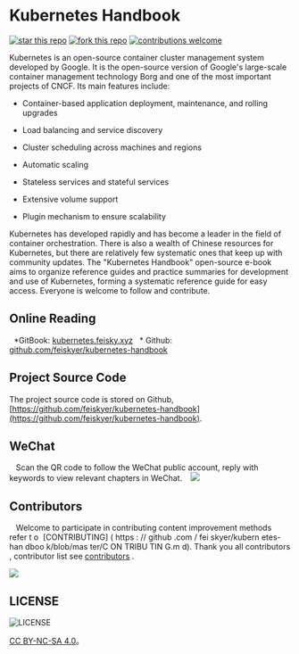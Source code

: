 # Kubernetes Handbook

[![star this repo](https://badgen.net/github/stars/feiskyer/kubernetes-handbook)](https://github.com/feiskyer/kubernetes-handbook) [![fork this repo](https://badgen.net/github/forks/feiskyer/kubernetes-handbook)](https://github.com/feiskyer/kubernetes-handbook/fork) [![contributions welcome](https://img.shields.io/badge/contributions-welcome-brightgreen.svg?style=flat)](https://github.com/feiskyer/kubernetes-handbook/issues)

Kubernetes is an open-source container cluster management system developed by Google. It is the open-source version of Google's large-scale container management technology Borg and one of the most important projects of CNCF. Its main features include:

* Container-based application deployment, maintenance, and rolling upgrades

* Load balancing and service discovery

* Cluster scheduling across machines and regions

* Automatic scaling

* Stateless services and stateful services

* Extensive volume support

* Plugin mechanism to ensure scalability

Kubernetes has developed rapidly and has become a leader in the field of container orchestration. There is also a wealth of Chinese resources for Kubernetes, but there are relatively few systematic ones that keep up with community updates. The "Kubernetes Handbook" open-source e-book aims to organize reference guides and practice summaries for development and use of Kubernetes, forming a systematic reference guide for easy access. Everyone is welcome to follow and contribute.

## Online Reading

  *GitBook: [kubernetes.feisky.xyz](https://kubernetes.feisky.xyz/)
  * Github: [github.com/feiskyer/kubernetes-handbook](https://github.com/feiskyer/kubernetes-handbook/blob/master/SUMMARY.md)

## Project Source Code

The project source code is stored on Github, [https://github.com/feiskyer/kubernetes-handbook](https://github.com/feiskyer/kubernetes-handbook).

## WeChat
  
Scan the QR code to follow the WeChat public account, reply with keywords to view relevant chapters in WeChat.
  
![](../.gitbook/assets/wx.png)
  
## Contributors
  
Welcome to participate in contributing content improvement methods refer t o  [CONTRIBUTING] ( https : // github .com / fei skyer/kubern etes-han dboo k/blob/mas ter/C ON TRIBU TIN G.m d). Thank you all contributors , contributor list see [contributors](https://github.com/feiskyer/kubernetes-handbook/graphs/contributors ) .

[![](https://opencollective.com/kubernetes-handbook/contributors.svg?width=890&button=false)](https://github.com/feiskyer/kubernetes-handbook/graphs/contributors)

## LICENSE

![LICENSE](https://licensebuttons.net/l/by-nc-sa/4.0/88x31.png)

[CC BY-NC-SA 4.0](https://creativecommons.org/licenses/by-nc-sa/4.0/deed.zh)。

